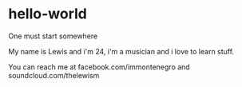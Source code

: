 # hello-world
One must start somewhere


  My name is Lewis and i'm 24, i'm a musician and i love to learn stuff.
  
You can reach me at facebook.com/immontenegro and soundcloud.com/thelewism

